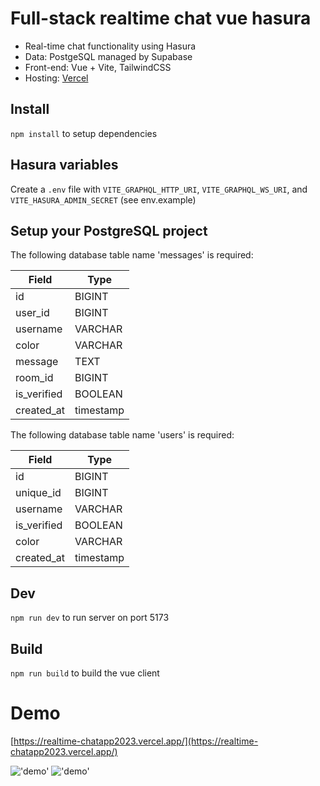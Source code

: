# Full-stack realtime chat vue hasura
- Real-time chat functionality using Hasura
- Data: PostgeSQL managed by Supabase
- Front-end: Vue + Vite, TailwindCSS
- Hosting: [Vercel](https://vercel.com/)

## Install
`npm install` to setup dependencies

## Hasura variables

Create a `.env` file with `VITE_GRAPHQL_HTTP_URI`, `VITE_GRAPHQL_WS_URI`, and `VITE_HASURA_ADMIN_SECRET` (see env.example)

## Setup your PostgreSQL project

The following database table name 'messages' is required:

| Field            | Type      |
| ---------------- | --------- |
| id               | BIGINT    |
| user_id          | BIGINT    |      
| username         | VARCHAR   |
| color            | VARCHAR   |
| message          | TEXT      |
| room_id          | BIGINT    |
| is_verified      | BOOLEAN   |
| created_at       | timestamp |

The following database table name 'users' is required:

| Field            | Type      |
| ---------------- | --------- |
| id               | BIGINT    |
| unique_id        | BIGINT    |      
| username         | VARCHAR   |
| is_verified      | BOOLEAN   |
| color            | VARCHAR   |
| created_at       | timestamp |

## Dev

`npm run dev` to run server on port 5173

## Build

`npm run build` to build the vue client

# Demo

[https://realtime-chatapp2023.vercel.app/](https://realtime-chatapp2023.vercel.app/)

!['demo'](https://realtime-chatapp2023.vercel.app/demo1.png "Dekstop View")
!['demo'](https://realtime-chatapp2023.vercel.app/demo2.jpg "Responsive Mobile View")
